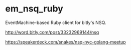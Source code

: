 em_nsq_ruby
===========

EventMachine-based Ruby client for bitly's NSQ.

http://word.bitly.com/post/33232969144/nsq

https://speakerdeck.com/snakes/nsq-nyc-golang-meetup